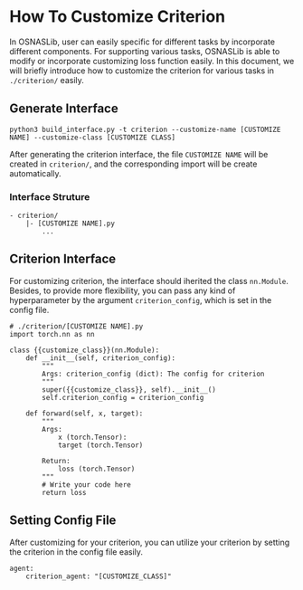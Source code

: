 # How To Customize Criterion
In OSNASLib, user can easily specific for different tasks by incorporate different components. For supporting various tasks, OSNASLib is able to modify or incorporate customizing loss function easily. In this document, we will briefly introduce how to customize the criterion for various tasks in `./criterion/` easily.

## Generate Interface
```
python3 build_interface.py -t criterion --customize-name [CUSTOMIZE NAME] --customize-class [CUSTOMIZE CLASS]
```

After generating the criterion interface, the file `CUSTOMIZE NAME` will be created in `criterion/`, and the corresponding import will be create automatically.

### Interface Struture
```
- criterion/
    |- [CUSTOMIZE NAME].py
        ...
```

## Criterion Interface
For customizing criterion, the interface should iherited the class `nn.Module`. Besides, to provide more flexibility, you can pass any kind of hyperparameter by the argument `criterion_config`, which is set in the config file.

```python3
# ./criterion/[CUSTOMIZE NAME].py
import torch.nn as nn

class {{customize_class}}(nn.Module):
    def __init__(self, criterion_config):
        """
        Args: criterion_config (dict): The config for criterion
        """
        super({{customize_class}}, self).__init__()
        self.criterion_config = criterion_config

    def forward(self, x, target):
        """
        Args:
            x (torch.Tensor): 
            target (torch.Tensor)

        Return:
            loss (torch.Tensor)
        """
        # Write your code here
        return loss
```

## Setting Config File
After customizing for your criterion, you can utilize your criterion by setting the criterion in the config file easily.

```python3
agent:
    criterion_agent: "[CUSTOMIZE_CLASS]"
```


